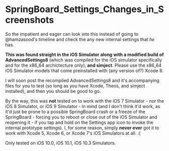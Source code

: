 # SpringBoard_Settings_Changes_in_Screenshots
So the impatient and eager can look into this instead of going to @hamzasood's timeline and check the any new internal settings that *he* has.


**This was found straight in the iOS Simulator along with a modified build of AdvancedSettings8** (which was compiled for the iOS simulator specifically and for the x86_64 archictecture only), **and simject**. Please use the x86_64 iOS Simulator models that come preinstalled with (any version of?) Xcode 8.


I will soon post the recompiled AdvancedSettings8 and it's accompanying files for you to test (so long as you have Xcode, Theos, and simject installed), and then you should be good to go.

By the way, this was **not** tested on to work with the iOS 7 Simulator - nor the iOS 8 Simulator, or iOS 9 Simulator - in mind (and I don't think it'd work, as it'd just be prone to a possible SpringBoard crash or a freeze of the SpringBoard - forcing you to reboot or close out of the iOS Simulator and reopening it - if you tap and hold on the Settings app icon to invoke the internal prototype settings). I, for some reason, simply **never ever** got it to work with Xcode 5, Xcode 6, or Xcode 7's iOS Simulators at all. :(

Only tested on iOS 10.0, iOS 10.1, iOS 10.3 Simulators.
